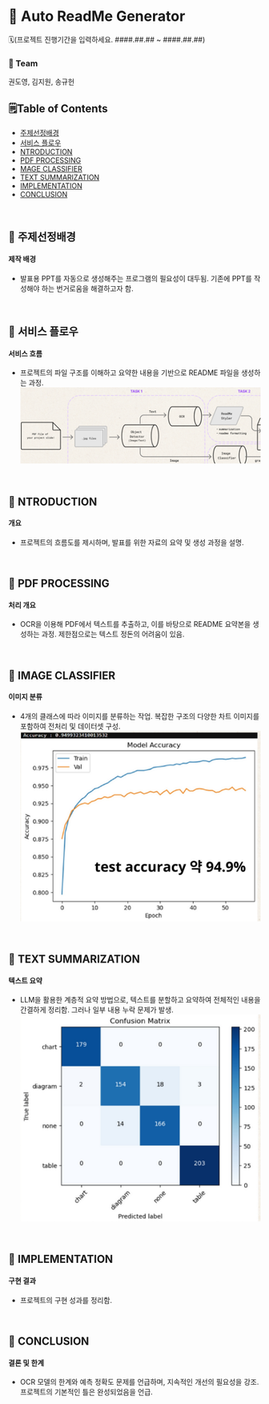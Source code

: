 # 🍊 Auto ReadMe Generator
🗓️(프로젝트 진행기간을 입력하세요. ####.##.## ~ ####.##.##)
### 🚀 Team
권도영, 김지원, 송규헌

## 🗒️Table of Contents
- [주제선정배경](#section_1)
- [서비스 플로우](#section_2)
- [NTRODUCTION](#section_3)
- [PDF PROCESSING](#section_4)
- [MAGE CLASSIFIER](#section_5)
- [TEXT SUMMARIZATION](#section_6)
- [IMPLEMENTATION](#section_7)
- [CONCLUSION](#section_8)
<br>
<a name='section_1'></a>

## 🔷 주제선정배경

#### 제작 배경

- 발표용 PPT를 자동으로 생성해주는 프로그램의 필요성이 대두됨. 기존에 PPT를 작성해야 하는 번거로움을 해결하고자 함.

<br>
<a name='section_2'></a>

## 🔷 서비스 플로우

#### 서비스 흐름

- 프로젝트의 파일 구조를 이해하고 요약한 내용을 기반으로 README 파일을 생성하는 과정.
![05_3.jpg](/images_readme/05_3.jpg)

<br>
<a name='section_3'></a>

## 🔷 NTRODUCTION

#### 개요

- 프로젝트의 흐름도를 제시하며, 발표를 위한 자료의 요약 및 생성 과정을 설명.

<br>
<a name='section_4'></a>

## 🔷 PDF PROCESSING

#### 처리 개요

- OCR을 이용해 PDF에서 텍스트를 추출하고, 이를 바탕으로 README 요약본을 생성하는 과정. 제한점으로는 텍스트 정돈의 어려움이 있음.

<br>
<a name='section_5'></a>

## 🔷 IMAGE CLASSIFIER

#### 이미지 분류

- 4개의 클래스에 따라 이미지를 분류하는 작업. 복잡한 구조의 다양한 차트 이미지를 포함하여 전처리 및 데이터셋 구성.
![12_4.jpg](/images_readme/12_4.jpg)

<br>
<a name='section_6'></a>

## 🔷 TEXT SUMMARIZATION

#### 텍스트 요약

- LLM을 활용한 계층적 요약 방법으로, 텍스트를 분할하고 요약하여 전체적인 내용을 간결하게 정리함. 그러나 일부 내용 누락 문제가 발생.
![12_7.jpg](/images_readme/12_7.jpg)

<br>
<a name='section_7'></a>

## 🔷 IMPLEMENTATION

#### 구현 결과

- 프로젝트의 구현 성과를 정리함.

<br>
<a name='section_8'></a>

## 🔷 CONCLUSION

#### 결론 및 한계

- OCR 모델의 한계와 예측 정확도 문제를 언급하며, 지속적인 개선의 필요성을 강조. 프로젝트의 기본적인 틀은 완성되었음을 언급.

<br>
